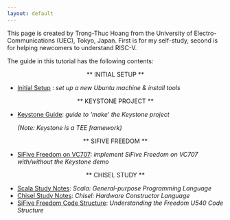 ```yaml
---
layout: default
---
```


This page is created by Trong-Thuc Hoang from the University of Electro-Communications (UEC), Tokyo, Japan. First is for my self-study, second is for helping newcomers to understand RISC-V.

The guide in this tutorial has the following contents:

<p style="text-align:center">** INITIAL SETUP **</p>

- [Initial Setup](./init.md) : *set up a new Ubuntu machine & install tools*

<p style="text-align:center">** KEYSTONE PROJECT **</p>

- [Keystone Guide](./keystone.md): *guide to 'make' the Keystone project*

	*(Note: Keystone is a TEE framework)*

<p style="text-align:center">** SIFIVE FREEDOM **</p>

- [SiFive Freedom on VC707](./vc707.md): *implement SiFive Freedom on VC707 with/without the Keystone demo*

<p style="text-align:center">** CHISEL STUDY **</p>

- [Scala Study Notes](./scala.md): *Scala: General-purpose Programming Language*
- [Chisel Study Notes](./chisel.md): *Chisel: Hardware Constructor Language*
- [SiFive Freedom Code Structure](freedom.md): *Understanding the Freedom U540 Code Structure*
